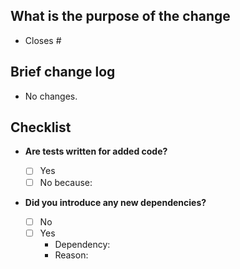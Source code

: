 <!--
Thank you for your interest in and contributing to Hypertrons! Follow this checklist to help us incorporate your contribution quickly and easily:

 - Each commit in the pull request has a meaningful commit message.
 - Make sure that you have signed our [Contributor License Agreement (CLA)](https://cla-assistant.io/hu-qi/Loner).
 - Fill out the template below to describe the changes contributed by the pull request.
 - Contributors guide: https://github.com/hu-qi/30-days-of-react-native/blob/master/CONTRIBUTING.md

 **(The sections below can be removed for hotfixes of typos)**
-->

## What is the purpose of the change

<!-- Please include the GitHub issue this fixes or resolves, if applicable, please also explain any extra purpose of this PR  -->

- Closes #

## Brief change log

<!-- Please list out what major changes were made in this PR to address the issue: -->

- No changes.

## Checklist

- **Are tests written for added code?**
  <!-- If not, why not? -->

  - [ ] Yes
  - [ ] No because:

- **Did you introduce any new dependencies?**
  <!-- If so, which ones? -->
  - [ ] No
  - [ ] Yes
    - Dependency:
    - Reason:
